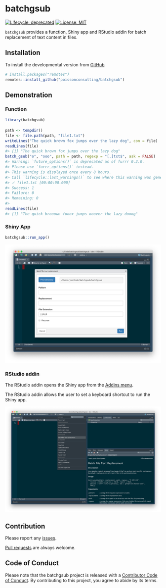
<!-- README.md is generated from README.Rmd. Please edit that file -->

# batchgsub

<!-- badges: start -->

[![Lifecycle:
deprecated](https://img.shields.io/badge/lifecycle-deprecated-orange.svg)](https://lifecycle.r-lib.org/articles/stages.html#deprecated)
[![License:
MIT](https://img.shields.io/badge/License-MIT-green.svg)](https://opensource.org/licenses/MIT)
<!-- [![CRAN status](https://www.r-pkg.org/badges/version/batchgsub)](https://cran.r-project.org/package=batchgsub) -->
<!-- ![CRAN downloads](https://cranlogs.r-pkg.org/badges/batchgsub) -->
<!-- badges: end -->

`batchgsub` provides a function, Shiny app and RStudio addin for batch
replacement of text content in files.

## Installation

<!-- To install the latest release from [CRAN](https://cran.r-project.org) -->

To install the developmental version from
[GitHub](https://github.com/poissonconsulting/batchgsub)

``` r
# install.packages("remotes")
remotes::install_github("poissonconsulting/batchgsub")
```

## Demonstration

### Function

``` r
library(batchgsub)

path <- tempdir()
file <- file.path(path, "file1.txt")
writeLines("The quick brown fox jumps over the lazy dog", con = file)
readLines(file)
#> [1] "The quick brown fox jumps over the lazy dog"
batch_gsub("o", "ooo", path = path, regexp = "[.]txt$", ask = FALSE)
#> Warning: `future_options()` is deprecated as of furrr 0.2.0.
#> Please use `furrr_options()` instead.
#> This warning is displayed once every 8 hours.
#> Call `lifecycle::last_warnings()` to see where this warning was generated.
#> ✓ file1.txt [00:00:00.000]
#> Success: 1
#> Failure: 0
#> Remaining: 0
#> 
readLines(file)
#> [1] "The quick brooown fooox jumps ooover the lazy dooog"
```

### Shiny App

``` r
batchgsub::run_app()
```

![Shiny app](man/figures/shiny-app.png)

### RStudio addin

The RStudio addin opens the Shiny app from the [Addins
menu](https://rstudio.github.io/rstudioaddins/).

The RStudio addin allows the user to set a keyboard shortcut to run the
Shiny app.

![RStudio addin](man/figures/rstudio-addin.png)

## Contribution

Please report any
[issues](https://github.com/poissonconsulting/batchgsub/issues).

[Pull requests](https://github.com/poissonconsulting/batchgsub/pulls)
are always welcome.

## Code of Conduct

Please note that the batchgsub project is released with a [Contributor
Code of
Conduct](https://contributor-covenant.org/version/2/0/CODE_OF_CONDUCT.html).
By contributing to this project, you agree to abide by its terms.
